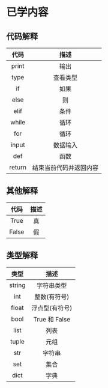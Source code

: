 # 已学内容

## 代码解释
|   代码   |     描述      |
|:------:|:-----------:|
| print  |     输出      |
|  type  |    查看类型     |
|   if   |     如果      |
|  else  |      则      |
|  elif  |     条件      |
| while  |     循环      |
|  for   |     循环      |
| input  |    数据输入     |
|  def   |     函数      |
| return | 结束当前代码并返回内容 |

## 其他解释
|  代码   | 描述 |
|:-----:|:--:|
| True  | 真  |
| False | 假  |

## 类型解释
|   类型   |      描述      |
|:------:|:------------:|
| string |    字符串类型     |
|  int   |   整数(有符号)    |
| float  |   浮点型(有符号)   |
|  bool  | True 和 False | 
|  list  |      列表      |
| tuple  |      元组      |
|  str   |     字符串      |
|  set   |      集合      |
|  dict  |      字典      |
 